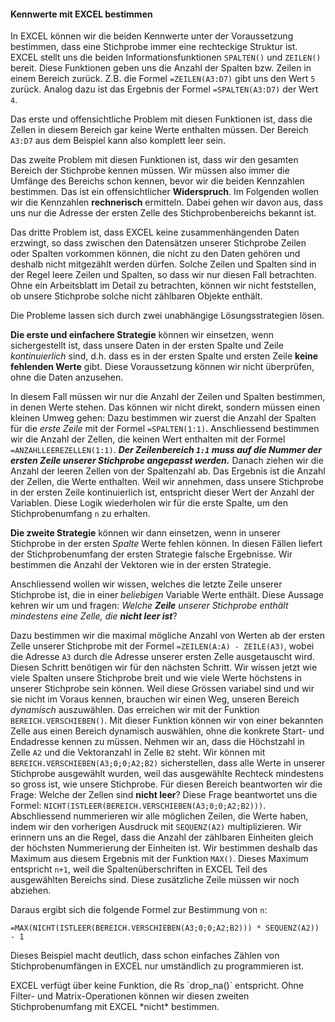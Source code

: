 
#### Kennwerte mit EXCEL bestimmen

In EXCEL können wir die beiden Kennwerte unter der Voraussetzung bestimmen, dass eine Stichprobe immer eine rechteckige Struktur ist. EXCEL stellt uns die beiden Informationsfunktionen `SPALTEN()` und `ZEILEN()` bereit. Diese Funktionen geben uns die Anzahl der Spalten bzw. Zeilen in einem Bereich zurück. Z.B. die Formel `=ZEILEN(A3:D7)` gibt uns den Wert `5` zurück. Analog dazu ist das Ergebnis der Formel `=SPALTEN(A3:D7)` der Wert `4`.

Das erste und offensichtliche Problem mit diesen Funktionen ist, dass die Zellen in diesem Bereich gar keine Werte enthalten müssen. Der Bereich `A3:D7` aus dem Beispiel kann also komplett leer sein. 

Das zweite Problem mit diesen Funktionen ist, dass wir den gesamten Bereich der Stichprobe kennen müssen. Wir müssen also immer die Umfänge des Bereichs schon kennen, bevor wir die beiden Kennzahlen bestimmen. Das ist ein offensichtlicher **Widerspruch**. Im Folgenden wollen wir die Kennzahlen **rechnerisch** ermitteln. Dabei gehen wir davon aus, dass uns nur die Adresse der ersten Zelle des Stichprobenbereichs bekannt ist. 

Das dritte Problem ist, dass EXCEL keine zusammenhängenden Daten erzwingt, so dass zwischen den Datensätzen unserer Stichprobe Zeilen oder Spalten vorkommen können, die nicht zu den Daten gehören und deshalb nicht mitgezählt werden dürfen. Solche Zeilen und Spalten sind in der Regel leere Zeilen und Spalten, so dass wir nur diesen Fall betrachten. Ohne ein Arbeitsblatt im Detail zu betrachten, können wir nicht feststellen, ob unsere Stichprobe solche nicht zählbaren Objekte enthält.

Die Probleme lassen sich durch zwei unabhängige Lösungsstrategien lösen. 

**Die erste und einfachere Strategie** können wir einsetzen, wenn sichergestellt ist, dass unsere Daten in der ersten Spalte und Zeile *kontinuierlich* sind, d.h. dass es in der ersten Spalte und ersten Zeile **keine fehlenden Werte** gibt. Diese Voraussetzung können wir nicht überprüfen, ohne die Daten anzusehen.

In diesem Fall müssen wir nur die Anzahl der Zeilen und Spalten bestimmen, in denen Werte stehen. Das können wir nicht direkt, sondern müssen einen kleinen Umweg gehen: Dazu bestimmen wir zuerst die Anzahl der Spalten für die *erste Zeile* mit der Formel `=SPALTEN(1:1)`. Anschliessend bestimmen wir die Anzahl der Zellen, die keinen Wert enthalten mit der Formel `=ANZAHLLEEREZELLEN(1:1)`. ***Der Zeilenbereich `1:1` muss auf die Nummer der ersten Zeile unserer Stichprobe angepasst werden.*** Danach ziehen wir die Anzahl der leeren Zellen von der Spaltenzahl ab. Das Ergebnis ist die Anzahl der Zellen, die Werte enthalten. Weil wir annehmen, dass unsere Stichprobe in der ersten Zeile kontinuierlich ist, entspricht dieser Wert der Anzahl der Variablen. Diese Logik wiederholen wir für die erste Spalte, um den Stichprobenumfang `n` zu erhalten. 

**Die zweite Strategie** können wir dann einsetzen, wenn in unserer Stichprobe in der ersten *Spalte* Werte fehlen können. In diesen Fällen liefert der Stichprobenumfang der ersten Strategie falsche Ergebnisse. Wir bestimmen die Anzahl der Vektoren wie in der ersten Strategie. 

Anschliessend wollen wir wissen, welches die letzte Zeile unserer Stichprobe ist, die in einer *beliebigen* Variable Werte enthält. Diese Aussage kehren wir um und fragen: *Welche **Zeile** unserer Stichprobe enthält mindestens eine Zelle, die **nicht leer ist***? 

Dazu bestimmen wir die maximal mögliche Anzahl von Werten ab der ersten Zelle unserer Stichprobe mit der Formel `=ZEILEN(A:A) - ZEILE(A3)`, wobei die Adresse `A3` durch die Adresse unserer ersten Zelle ausgetauscht wird. Diesen Schritt benötigen wir für den nächsten Schritt. Wir wissen jetzt wie viele Spalten unsere Stichprobe breit und wie viele Werte höchstens in unserer Stichprobe sein können. Weil diese Grössen variabel sind und wir sie nicht im Voraus kennen, brauchen wir einen Weg, unseren Bereich *dynamisch* auszuwählen. Das erreichen wir mit der Funktion `BEREICH.VERSCHIEBEN()`. Mit dieser Funktion können wir von einer bekannten Zelle aus einen Bereich dynamisch auswählen, ohne die konkrete Start- und Endadresse kennen zu müssen. Nehmen wir an, dass die Höchstzahl in Zelle `A2` und die Vektoranzahl in Zelle `B2` steht. Wir können mit `BEREICH.VERSCHIEBEN(A3;0;0;A2;B2)` sicherstellen, dass alle Werte in unserer Stichprobe ausgewählt wurden, weil das ausgewählte Rechteck mindestens so gross ist, wie unsere Stichprobe. Für diesen Bereich beantworten wir die Frage: Welche der Zellen sind **nicht leer**? Diese Frage beantwortet uns die Formel: `NICHT(ISTLEER(BEREICH.VERSCHIEBEN(A3;0;0;A2;B2)))`. Abschliessend nummerieren wir alle möglichen Zeilen, die Werte haben, indem wir den vorherigen Ausdruck mit `SEQUENZ(A2)` multiplizieren. Wir erinnern uns an die Regel, dass die Anzahl der zählbaren Einheiten gleich der höchsten Nummerierung der Einheiten ist. Wir bestimmen deshalb das Maximum aus diesem Ergebnis mit der Funktion `MAX()`. Dieses Maximum entspricht `n+1`, weil die Spaltenüberschriften in EXCEL Teil des ausgewählten Bereichs sind. Diese zusätzliche Zeile müssen wir noch abziehen. 

Daraus ergibt sich die folgende Formel zur Bestimmung von `n`: 

```EXCEL
=MAX(NICHT(ISTLEER(BEREICH.VERSCHIEBEN(A3;0;0;A2;B2))) * SEQUENZ(A2)) - 1
```

Dieses Beispiel macht deutlich, dass schon einfaches Zählen von Stichprobenumfängen in EXCEL nur umständlich zu programmieren ist.

<p class="alert alert-warning"  markdown="1">
EXCEL verfügt über keine Funktion, die Rs `drop_na()` entspricht. Ohne Filter- und Matrix-Operationen können wir diesen zweiten Stichprobenumfang mit EXCEL *nicht* bestimmen.
</p>
